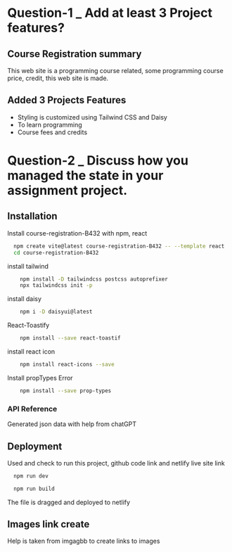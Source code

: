 
# Question-1 _ Add at least 3 Project features?


## Course Registration summary

This web site is a programming course related, some programming course price, credit, this web site is made.



## Added 3 Projects Features

- Styling is customized using Tailwind CSS and Daisy
- To learn programming
- Course fees and credits


# Question-2 _ Discuss how you managed the state in your assignment project.


## Installation

Install course-registration-B432 with npm, react

```bash
  npm create vite@latest course-registration-B432 -- --template react
  cd course-registration-B432
```

install tailwind

```bash
    npm install -D tailwindcss postcss autoprefixer
    npx tailwindcss init -p
```

install daisy

```bash
    npm i -D daisyui@latest
```

React-Toastify
```bash
    npm install --save react-toastif
```

install react icon

```bash
    npm install react-icons --save
```

Install propTypes Error

```bash
    npm install --save prop-types
```


### API Reference

Generated json data with help from chatGPT
## Deployment

Used ‍and check to run this project, github code link and netlify live site link

```bash
  npm run dev
```

```bash
  npm run build
```

The file is dragged and deployed to netlify

## Images link create 

Help is taken from imgagbb to create links to images
